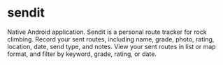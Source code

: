 # sendit
Native Android application. Sendit is a personal route tracker for rock climbing. Record your sent routes, including name, grade, photo, rating, location, date, send type, and notes. View your sent routes in list or map format, and filter by keyword, grade, rating, or date.
